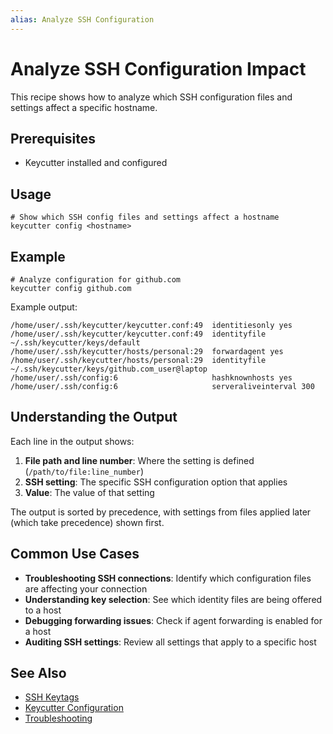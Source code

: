```yaml
---
alias: Analyze SSH Configuration
---
```

# Analyze SSH Configuration Impact

This recipe shows how to analyze which SSH configuration files and settings affect a specific hostname.

## Prerequisites

- Keycutter installed and configured

## Usage

```shell
# Show which SSH config files and settings affect a hostname
keycutter config <hostname>
```

## Example

```shell
# Analyze configuration for github.com
keycutter config github.com
```

Example output:
```
/home/user/.ssh/keycutter/keycutter.conf:49  identitiesonly yes
/home/user/.ssh/keycutter/keycutter.conf:49  identityfile ~/.ssh/keycutter/keys/default
/home/user/.ssh/keycutter/hosts/personal:29  forwardagent yes
/home/user/.ssh/keycutter/hosts/personal:29  identityfile ~/.ssh/keycutter/keys/github.com_user@laptop
/home/user/.ssh/config:6                     hashknownhosts yes
/home/user/.ssh/config:6                     serveraliveinterval 300
```

## Understanding the Output

Each line in the output shows:

1. **File path and line number**: Where the setting is defined (`/path/to/file:line_number`)
2. **SSH setting**: The specific SSH configuration option that applies
3. **Value**: The value of that setting

The output is sorted by precedence, with settings from files applied later (which take precedence) shown first.

## Common Use Cases

- **Troubleshooting SSH connections**: Identify which configuration files are affecting your connection
- **Understanding key selection**: See which identity files are being offered to a host
- **Debugging forwarding issues**: Check if agent forwarding is enabled for a host
- **Auditing SSH settings**: Review all settings that apply to a specific host

## See Also

- [SSH Keytags](../design/ssh-keytags.md)
- [Keycutter Configuration](../keycutter-config/README.md)
- [Troubleshooting](../troubleshooting.md)
